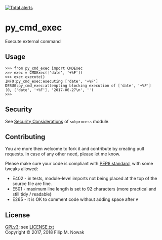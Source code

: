 [![Total alerts](https://img.shields.io/lgtm/alerts/g/filipmnowak/py_cmd_exec.svg?logo=lgtm&logoWidth=18)](https://lgtm.com/projects/g/filipmnowak/py_cmd_exec/alerts/)

# py_cmd_exec 

Execute external command

## Usage

```
>>> from py_cmd_exec import CMDExec
>>> exec = CMDExec(['date', '+%F'])
>>> exec.execute()
INFO:py_cmd_exec:executing ['date', '+%F']
DEBUG:py_cmd_exec:attempting blocking execution of ['date', '+%F']
(0, ['date', '+%F'], '2017-06-27\n', '')
>>>
```

## Security

See [Security Considerations](https://docs.python.org/3/library/subprocess.html#security-considerations) of `subprocess` module.

## Contributing

You are more then welcome to fork it and contribute by creating pull requests.
In case of any other need, please let me know.

Please make sure your code is compliant with [PEP8 standard](https://www.python.org/dev/peps/pep-0008/), with some tweaks allowed:

* E402 - in tests, module-level imports not being placed at the top of the source file are fine.
* E501 - maximum line length is set to 92 characters (more practical and still tidy / readable)
* E265 - it is OK to comment code without adding space after `#`

## License

[GPLv3](https://www.gnu.org/licenses/gpl-3.0.txt); see [LICENSE.txt](LICENSE.txt)  
Copyright © 2017, 2018 Filip M. Nowak
